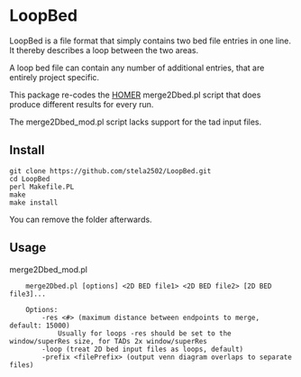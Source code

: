 # LoopBed

LoopBed is a file format that simply contains two bed file entries in one line.
It thereby describes a loop between the two areas.

A loop bed file can contain any number of additional entries, that are entirely project specific.

This package re-codes the [HOMER](http://homer.ucsd.edu/homer/interactions2/HiCTADsAndLoops.html) merge2Dbed.pl script that does produce different results for every run.

The merge2Dbed_mod.pl script lacks support for the tad input files.

## Install

```
git clone https://github.com/stela2502/LoopBed.git
cd LoopBed
perl Makefile.PL
make
make install
```

You can remove the folder afterwards.

## Usage

merge2Dbed_mod.pl

```
	merge2Dbed.pl [options] <2D BED file1> <2D BED file2> [2D BED file3]...

	Options:
		-res <#> (maximum distance between endpoints to merge, default: 15000)
			Usually for loops -res should be set to the window/superRes size, for TADs 2x window/superRes
		-loop (treat 2D bed input files as loops, default)
		-prefix <filePrefix> (output venn diagram overlaps to separate files)
```
